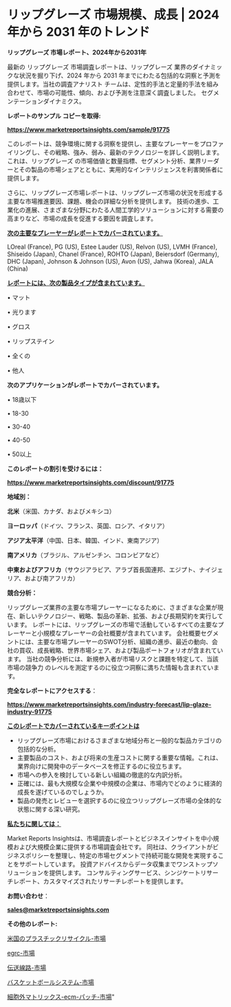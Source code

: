 # リップグレーズ 市場規模、成長 | 2024 年から 2031 年のトレンド

<strong>リップグレーズ 市場レポート、2024年から2031年</strong>

最新の リップグレーズ 市場調査レポートは、リップグレーズ 業界のダイナミックな状況を掘り下げ、2024 年から 2031 年までにわたる包括的な洞察と予測を提供します。当社の調査アナリスト チームは、定性的手法と定量的手法を組み合わせて、市場の可能性、傾向、および予測を注意深く調査しました。 セグメンテーションダイナミクス。



<strong>レポートのサンプル コピーを取得:</strong> <a href=https://www.marketreportsinsights.com/sample/91775>

<strong><u>https://www.marketreportsinsights.com/sample/91775</u></strong></a>

このレポートは、競争環境に関する洞察を提供し、主要なプレーヤーをプロファイリングし、その戦略、強み、弱み、最新のテクノロジーを詳しく説明します。 これは、リップグレーズ の市場価値と数量指標、セグメント分析、業界リーダーとその製品の市場シェアとともに、実用的なインテリジェンスを利害関係者に提供します。

さらに、リップグレーズ市場レポートは、リップグレーズ市場の状況を形成する主要な市場推進要因、課題、機会の詳細な分析を提供します。 技術の進歩、工業化の進展、さまざまな分野にわたる人間工学的ソリューションに対する需要の高まりなど、市場の成長を促進する要因を調査します。



<strong><u>次の主要なプレーヤーがレポートでカバーされています。</u></strong>

LOreal (France), PG (US), Estee Lauder (US), Relvon (US), LVMH (France), Shiseido (Japan), Chanel (France), ROHTO (Japan), Beiersdorf (Germany), DHC (Japan), Johnson & Johnson (US), Avon (US), Jahwa (Korea), JALA (China)



<strong><u><b>レポートには、次の製品タイプが含まれています。</b></u></strong>

• マット

• 光ります

• グロス

• リップステイン

• 全くの

• 他人



<strong><b>次のアプリケーションがレポートでカバーされています。</b></strong>

• 18歳以下

• 18-30

• 30-40

• 40-50

• 50以上



<strong><b>このレポートの割引を受けるには：</b></strong><a href=https://www.marketreportsinsights.com/discount/91775>

<strong><u>https://www.marketreportsinsights.com/discount/91775</u></strong></a>



<strong>地域別：</strong>



<strong>北米</strong>（米国、カナダ、およびメキシコ）



<strong>ヨーロッパ</strong>（ドイツ、フランス、英国、ロシア、イタリア）



<strong>アジア太平洋</strong>（中国、日本、韓国、インド、東南アジア）



<strong>南アメリカ</strong>（ブラジル、アルゼンチン、コロンビアなど）



<strong>中東およびアフリカ</strong>（サウジアラビア、アラブ首長国連邦、エジプト、ナイジェリア、および南アフリカ）



<strong>競合分析：</strong>

リップグレーズ業界の主要な市場プレーヤーになるために、さまざまな企業が現在、新しいテクノロジー、戦略、製品の革新、拡張、および長期契約を実行しています。 レポートには、リップグレーズの市場で活動しているすべての主要なプレーヤーと小規模なプレーヤーの会社概要が含まれています。 会社概要セグメントには、主要な市場プレーヤーのSWOT分析、組織の進歩、最近の動向、会社の買収、成長戦略、世界市場シェア、および製品ポートフォリオが含まれています。 当社の競争分析には、新規参入者が市場リスクと課題を特定して、当該市場の競争力 のレベルを測定するのに役立つ洞察に満ちた情報も含まれています。



<strong>完全なレポートにアクセスする</strong>：

<a href=https://www.marketreportsinsights.com/industry-forecast/lip-glaze-industry-91775>

<strong><u>https://www.marketreportsinsights.com/industry-forecast/lip-glaze-industry-91775</u></strong></a>



<strong><u><b>このレポートでカバーされているキーポイントは</b></u></strong>
<ul>
  <li>リップグレーズ市場におけるさまざまな地域分布と一般的な製品カテゴリの包括的な分析。</li>
  <li>主要製品のコスト、および将来の生産コストに関する重要な情報。これは、業界向けに開発中のデータベースを修正するのに役立ちます。</li>
  <li>市場への参入を検討している新しい組織の徹底的な内訳分析。</li>
  <li>正確には、最も大規模な企業や中規模の企業は、市場内でどのように経済的成長を遂げているのでしょうか。</li>
  <li>製品の発売とレビューを選択するのに役立つリップグレーズ市場の全体的な状態に関する深い研究。</li>
</ul>


<strong><u><b>私たちに関しては：</b></u></strong>

Market Reports Insightsは、市場調査レポートとビジネスインサイトを中小規模および大規模企業に提供する市場調査会社です。 同社は、クライアントがビジネスポリシーを整理し、特定の市場セグメントで持続可能な開発を実現することをサポートしています。 投資アドバイスからデータ収集までワンストップソリューションを提供します。 コンサルティングサービス、シンジケートリサーチレポート、カスタマイズされたリサーチレポートを提供します。



<strong><b>お問い合わせ</b></strong>：

<a href=mailto:sales@marketreportsinsights.com>

<strong><u>sales@marketreportsinsights.com</u></strong></a>



<strong>その他のレポート:</strong>

<a href=https://www.linkedin.com/pulse/米国のプラスチックリサイクル-市場-2023-総合分析と事業成長戦略-2030-pr-news-hub-y7f6f/>米国のプラスチックリサイクル-市場</a>

<a href=https://www.linkedin.com/pulse/egrc-市場-2023-推進要因と成長機会-2030-trend-tracking-toolbox-24-analysis-cwsnf/>egrc-市場</a>

<a href=https://www.linkedin.com/pulse/伝送線路-市場-2023-swot-分析と成長率-2030-trendsetters-testimonials-360-anal-btp7c/>伝送線路-市場</a>

<a href=https://www.linkedin.com/pulse/バスケットボールシステム-市場-2023-総利益と主要ベンダー-2030-qfebf/>バスケットボールシステム-市場</a>

<a href=https://www.linkedin.com/pulse/細胞外マトリックス-ecm-パッチ-市場-2023-年のダイナミクスとビジネストレンド-vhcof/>細胞外マトリックス-ecm-パッチ-市場</a>"
